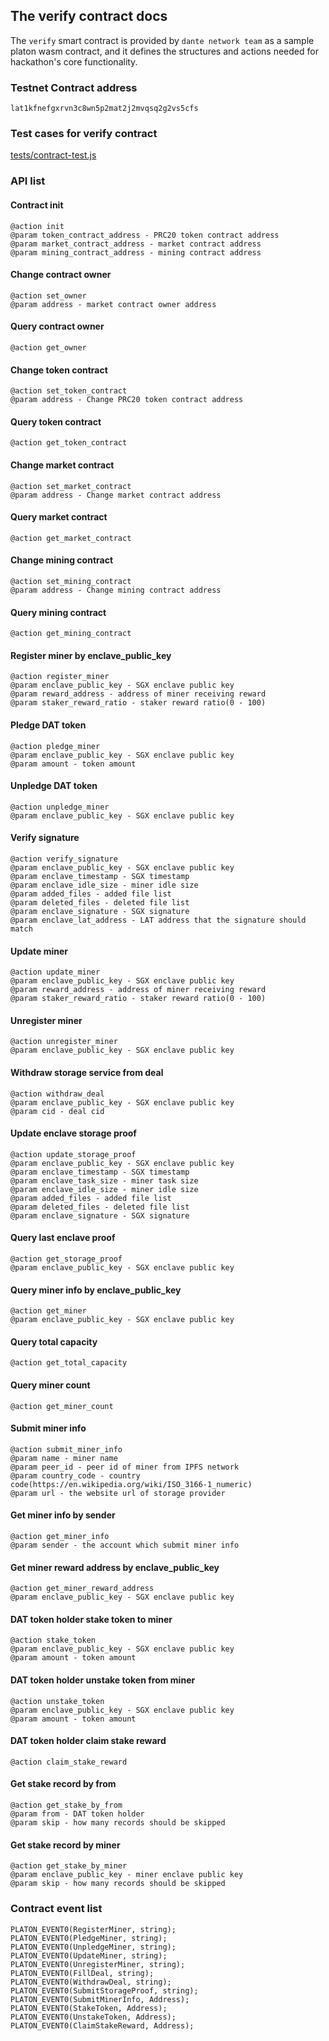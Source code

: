 ## The verify contract docs

The `verify` smart contract is provided by `dante network team` as a sample platon wasm contract, and it defines the structures and actions needed for hackathon's core functionality.

### Testnet Contract address
```
lat1kfnefgxrvn3c8wn5p2mat2j2mvqsq2g2vs5cfs
```

### Test cases for verify contract
[tests/contract-test.js](../tests/contract-test.js)

### API list

#### Contract init 
```
@action init
@param token_contract_address - PRC20 token contract address
@param market_contract_address - market contract address
@param mining_contract_address - mining contract address
```

#### Change contract owner
```
@action set_owner
@param address - market contract owner address
```

#### Query contract owner
```
@action get_owner
```

#### Change token contract
```
@action set_token_contract
@param address - Change PRC20 token contract address
```

#### Query token contract
```
@action get_token_contract
```

#### Change market contract
```
@action set_market_contract
@param address - Change market contract address
```

#### Query market contract
```
@action get_market_contract
```

#### Change mining contract
```
@action set_mining_contract
@param address - Change mining contract address
```

#### Query mining contract
```
@action get_mining_contract
```

#### Register miner by enclave_public_key
```
@action register_miner
@param enclave_public_key - SGX enclave public key
@param reward_address - address of miner receiving reward
@param staker_reward_ratio - staker reward ratio(0 - 100)
```

#### Pledge DAT token
```
@action pledge_miner
@param enclave_public_key - SGX enclave public key
@param amount - token amount
```

#### Unpledge DAT token
```
@action unpledge_miner
@param enclave_public_key - SGX enclave public key
```

#### Verify signature
```
@action verify_signature
@param enclave_public_key - SGX enclave public key
@param enclave_timestamp - SGX timestamp
@param enclave_idle_size - miner idle size
@param added_files - added file list
@param deleted_files - deleted file list
@param enclave_signature - SGX signature
@param enclave_lat_address - LAT address that the signature should match
```

#### Update miner
```
@action update_miner
@param enclave_public_key - SGX enclave public key
@param reward_address - address of miner receiving reward
@param staker_reward_ratio - staker reward ratio(0 - 100)
```

#### Unregister miner
```
@action unregister_miner
@param enclave_public_key - SGX enclave public key
```

#### Withdraw storage service from deal
```
@action withdraw_deal
@param enclave_public_key - SGX enclave public key
@param cid - deal cid
```

#### Update enclave storage proof
```
@action update_storage_proof
@param enclave_public_key - SGX enclave public key
@param enclave_timestamp - SGX timestamp
@param enclave_task_size - miner task size
@param enclave_idle_size - miner idle size
@param added_files - added file list
@param deleted_files - deleted file list
@param enclave_signature - SGX signature
```

#### Query last enclave proof
```
@action get_storage_proof
@param enclave_public_key - SGX enclave public key
```

#### Query miner info by enclave_public_key
```
@action get_miner
@param enclave_public_key - SGX enclave public key
```

#### Query total capacity
```
@action get_total_capacity
```

#### Query miner count
```
@action get_miner_count
```

#### Submit miner info
```
@action submit_miner_info
@param name - miner name
@param peer_id - peer id of miner from IPFS network
@param country_code - country code(https://en.wikipedia.org/wiki/ISO_3166-1_numeric)
@param url - the website url of storage provider
```

#### Get miner info by sender
```
@action get_miner_info
@param sender - the account which submit miner info
```

#### Get miner reward address by enclave_public_key
```
@action get_miner_reward_address
@param enclave_public_key - SGX enclave public key
```

#### DAT token holder stake token to miner
```
@action stake_token
@param enclave_public_key - SGX enclave public key
@param amount - token amount
```

#### DAT token holder unstake token from miner
```
@action unstake_token
@param enclave_public_key - SGX enclave public key
@param amount - token amount
```

#### DAT token holder claim stake reward
```
@action claim_stake_reward
```

#### Get stake record by from
```
@action get_stake_by_from
@param from - DAT token holder
@param skip - how many records should be skipped
```

#### Get stake record by miner
```
@action get_stake_by_miner
@param enclave_public_key - miner enclave public key
@param skip - how many records should be skipped
```

### Contract event list
```
PLATON_EVENT0(RegisterMiner, string);
PLATON_EVENT0(PledgeMiner, string);
PLATON_EVENT0(UnpledgeMiner, string);
PLATON_EVENT0(UpdateMiner, string);
PLATON_EVENT0(UnregisterMiner, string);
PLATON_EVENT0(FillDeal, string);
PLATON_EVENT0(WithdrawDeal, string);
PLATON_EVENT0(SubmitStorageProof, string);
PLATON_EVENT0(SubmitMinerInfo, Address);
PLATON_EVENT0(StakeToken, Address);
PLATON_EVENT0(UnstakeToken, Address);
PLATON_EVENT0(ClaimStakeReward, Address);
```